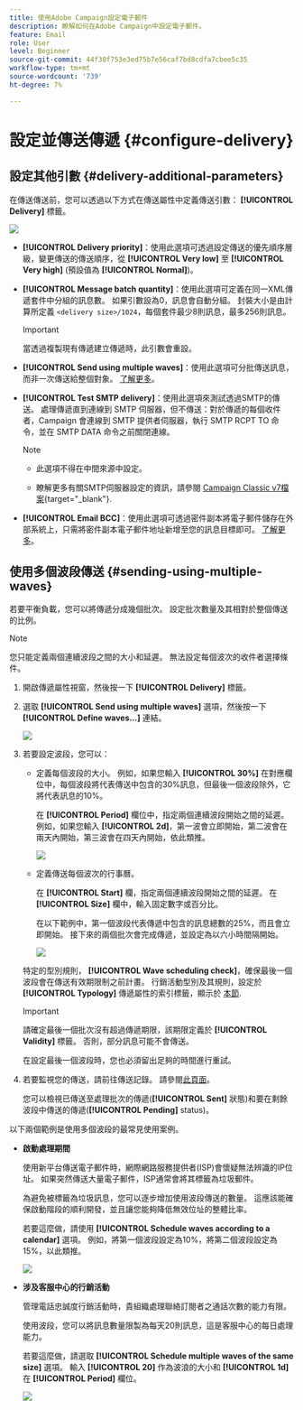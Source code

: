 ```yaml
---
title: 使用Adobe Campaign設定電子郵件
description: 瞭解如何在Adobe Campaign中設定電子郵件。
feature: Email
role: User
level: Beginner
source-git-commit: 44f30f753e3ed75b7e56caf7bd8cdfa7cbee5c35
workflow-type: tm+mt
source-wordcount: '739'
ht-degree: 7%

---
```


# 設定並傳送傳遞 {#configure-delivery}

## 設定其他引數 {#delivery-additional-parameters}

在傳送傳送前，您可以透過以下方式在傳送屬性中定義傳送引數： **[!UICONTROL Delivery]** 標籤。

![](assets/delivery-properties-delivery.png)

* **[!UICONTROL Delivery priority]**：使用此選項可透過設定傳送的優先順序層級，變更傳送的傳送順序，從 **[!UICONTROL Very low]** 至 **[!UICONTROL Very high]** (預設值為 **[!UICONTROL Normal]**)。

* **[!UICONTROL Message batch quantity]**：使用此選項可定義在同一XML傳遞套件中分組的訊息數。 如果引數設為0，訊息會自動分組。 封裝大小是由計算所定義 `<delivery size>/1024`，每個套件最少8則訊息，最多256則訊息。

  >[!IMPORTANT]
  >
  >當透過複製現有傳遞建立傳遞時，此引數會重設。

* **[!UICONTROL Send using multiple waves]**：使用此選項可分批傳送訊息，而非一次傳送給整個對象。 [了解更多](#sending-using-multiple-waves)。

* **[!UICONTROL Test SMTP delivery]**：使用此選項來測試透過SMTP的傳送。 處理傳遞直到連線到 SMTP 伺服器，但不傳送：對於傳遞的每個收件者，Campaign 會連線到 SMTP 提供者伺服器，執行 SMTP RCPT TO 命令，並在 SMTP DATA 命令之前關閉連線。

  >[!NOTE]
  >
  >* 此選項不得在中間來源中設定。
  >
  >* 瞭解更多有關SMTP伺服器設定的資訊，請參閱 [Campaign Classic v7檔案](https://experienceleague.adobe.com/docs/campaign-classic/using/installing-campaign-classic/additional-configurations/configure-delivery-settings.html#smtp-relay){target="_blank"}.

* **[!UICONTROL Email BCC]**：使用此選項可透過密件副本將電子郵件儲存在外部系統上，只需將密件副本電子郵件地址新增至您的訊息目標即可。 [了解更多](email-parameters.md)。

## 使用多個波段傳送 {#sending-using-multiple-waves}

若要平衡負載，您可以將傳遞分成幾個批次。 設定批次數量及其相對於整個傳送的比例。

>[!NOTE]
>
>您只能定義兩個連續波段之間的大小和延遲。 無法設定每個波次的收件者選擇條件。

1. 開啟傳遞屬性視窗，然後按一下 **[!UICONTROL Delivery]** 標籤。
1. 選取 **[!UICONTROL Send using multiple waves]** 選項，然後按一下 **[!UICONTROL Define waves...]** 連結。

   ![](assets/delivery-define-waves.png)

1. 若要設定波段，您可以：

   * 定義每個波段的大小。 例如，如果您輸入 **[!UICONTROL 30%]** 在對應欄位中，每個波段將代表傳送中包含的30%訊息，但最後一個波段除外，它將代表訊息的10%。

     在 **[!UICONTROL Period]** 欄位中，指定兩個連續波段開始之間的延遲。 例如，如果您輸入 **[!UICONTROL 2d]**，第一波會立即開始，第二波會在兩天內開始，第三波會在四天內開始，依此類推。

     ![](assets/delivery-waves-size.png)

   * 定義傳送每個波次的行事曆。

     在 **[!UICONTROL Start]** 欄，指定兩個連續波段開始之間的延遲。 在 **[!UICONTROL Size]** 欄中，輸入固定數字或百分比。

     在以下範例中，第一個波段代表傳遞中包含的訊息總數的25%，而且會立即開始。 接下來的兩個批次會完成傳遞，並設定為以六小時間隔開始。

     ![](assets/delivery-waves-calendar.png)

   特定的型別規則， **[!UICONTROL Wave scheduling check]**，確保最後一個波段會在傳送有效期限制之前計畫。 行銷活動型別及其規則，設定於 **[!UICONTROL Typology]** 傳遞屬性的索引標籤，顯示於 [本節](../../automation/campaign-opt/campaign-typologies.md#typology-rules)<!--ref TBC-->.

   >[!IMPORTANT]
   >
   >請確定最後一個批次沒有超過傳遞期限，該期限定義於 **[!UICONTROL Validity]** 標籤。 否則，部分訊息可能不會傳送。
   >
   >在設定最後一個波段時，您也必須留出足夠的時間進行重試。 <!--See [this section]().-->

1. 若要監視您的傳送，請前往傳送記錄。 請參閱[此頁面](send.md)<!--ref TBC-->。

   您可以檢視已傳送至處理批次的傳遞(**[!UICONTROL Sent]** 狀態)和要在剩餘波段中傳送的傳遞(**[!UICONTROL Pending]** status)。

以下兩個範例是使用多個波段的最常見使用案例。

* **啟動處理期間**

  使用新平台傳送電子郵件時，網際網路服務提供者(ISP)會懷疑無法辨識的IP位址。 如果突然傳送大量電子郵件，ISP通常會將其標籤為垃圾郵件。

  為避免被標籤為垃圾訊息，您可以逐步增加使用波段傳送的數量。 這應該能確保啟動階段的順利開發，並且讓您能夠降低無效位址的整體比率。

  若要這麼做，請使用 **[!UICONTROL Schedule waves according to a calendar]** 選項。 例如，將第一個波段設定為10%，將第二個波段設定為15%，以此類推。

  ![](assets/delivery-waves-ex-ramp-up.png)

* **涉及客服中心的行銷活動**

  管理電話忠誠度行銷活動時，貴組織處理聯絡訂閱者之通話次數的能力有限。

  使用波段，您可以將訊息數量限製為每天20則訊息，這是客服中心的每日處理能力。

  若要這麼做，請選取 **[!UICONTROL Schedule multiple waves of the same size]** 選項。 輸入 **[!UICONTROL 20]** 作為波浪的大小和 **[!UICONTROL 1d]** 在 **[!UICONTROL Period]** 欄位。

  ![](assets/delivery-waves-ex-call-center.png)

<!--
## Adjust delivery failure management {#delivery-failure-management}

### Configure retries {#configure-retries}

Temporarily undelivered messages due to a **Soft** or **Ignored** error are subject to an automatic retry. The delivery failure types and reasons are presented in this [section](../../delivery/using/understanding-delivery-failures.md#delivery-failure-types-and-reasons).

>[!IMPORTANT]
>
>For hosted or hybrid installations, if you have upgraded to the [Enhanced MTA](../../delivery/using/sending-with-enhanced-mta.md), the retry settings in the delivery are no longer used by Campaign. Soft bounce retries and the length of time between them are determined by the Enhanced MTA based on the type and severity of the bounce responses coming back from the message's email domain.

For on-premise installations and hosted/hybrid installations using the legacy Campaign MTA, the central section of the **[!UICONTROL Delivery]** tab for delivery parameters indicates how many retries should be performed the day after the delivery and the minimum delay between retries.

![](assets/s_ncs_user_wizard_retry_param.png)

By default, five retries are scheduled for the first day of the delivery with a minimum interval of one hour spread out over the 24 hours of the day. One retry per day is programmed after that and until the delivery deadline, which is defined in the **[!UICONTROL Validity]** tab (see [Defining validity period](#defining-validity-period)).

### Define the validity period {#define-validity-period}

When the delivery has been launched, the messages (and any retries) can be sent until the delivery deadline. This is indicated in the delivery properties, via the **[!UICONTROL Validity]** tab.

![](assets/s_ncs_user_email_del_valid_period.png)

* The **[!UICONTROL Delivery duration]** field lets you enter the limit for global delivery retries. This means that Adobe Campaign sends the messages beginning on the start date, and then, for messages returning an error only, regular, configurable retries are performed until the validity limit is reached.

  You can also choose to specify dates. To do this, select **[!UICONTROL Explicitly set validity dates]**. In this case, the delivery and validity limit dates also let you specify the time. The current time is used by default, but you can modify this directly in the input field.

  >[!IMPORTANT]
  >
  >For hosted or hybrid installations, if you have upgraded to the [Enhanced MTA](../../delivery/using/sending-with-enhanced-mta.md), the **[!UICONTROL Delivery duration]** setting in your Campaign email deliveries will be used only if set to **3.5 days or less**. If you define a value higher than 3.5 days, it will not be taken into account.

* **Validity limit of resources**: The **[!UICONTROL Validity limit]** field is used for uploaded resources, mainly for the mirror page and images. The resources on this page are valid for a limited time (to save disk space).

  The values in this field can be expressed in the units listed in [this section](../../platform/using/adobe-campaign-workspace.md#default-units).

## Confirm the delivery {#confirm-delivery}

When the delivery is configured and ready to be sent, make sure you have run the delivery analysis.

To do this, click **[!UICONTROL Send]**, select the desired action and click **[!UICONTROL Analyze]**. For more on this, see [Launching the analysis](../../delivery/using/steps-validating-the-delivery.md#analyzing-the-delivery).

![](assets/s_ncs_user_email_del_send.png)

Once done, click **[!UICONTROL Confirm delivery]** to launch the delivery of messages.

You can then close the delivery wizard and track the execution of the delivery from the **[!UICONTROL Delivery]** tab, accessible via the detail of this delivery or via the list of deliveries.

After sending messages, you can monitor and track your deliveries. For more on this, refer to these sections:

* [Monitoring a delivery](send.md)
* [Understanding delivery failures](delivery-failures.md)
* [About message tracking]

## Schedule the delivery sending {#schedule-delivery-sending}

You can defer the delivery of messages in order to schedule the delivery or to manage sales pressure and avoid over-soliciting a population.

1. Click the **[!UICONTROL Send]** button and select the **[!UICONTROL Postpone delivery]** option.

1. Specify a start date in the **[!UICONTROL Contact date]** field.

  ![](assets/)

1. You can then start the delivery analysis, then confirm the delivery sending. However, the delivery sending will not start until the date given in the **[!UICONTROL Contact date]** field.

  >[!IMPORTANT]
  >
  >Once you have started the analysis, the contact date that you defined is fixed. If you modify this date, you will have to restart the analysis so that your modifications are taken into account.

  ![](assets/)

In the delivery list, the delivery will appear with **[!UICONTROL Pending]** status.

![](assets/send-schedule-pending-status.png)

Scheduling can also be configured upstream via the **[!UICONTROL Scheduling]** button of the delivery.

![](assets/send-scheduling-button.png)

It lets you defer the delivery to a later date or save the delivery in the provisional calendar.

* The **[!UICONTROL Schedule delivery (no automatic execution)]** option lets you schedule a provisional analysis of the delivery.

  When this configuration is saved, the delivery changes to **[!UICONTROL Targeting pending]** status. The analysis will be launched on the specified date.

* The **[!UICONTROL Schedule delivery (automatic execution on planned date)]** option lets you specify the delivery date.

  Click **[!UICONTROL Send]** and select **[!UICONTROL Postpone delivery]** then launch the analysis and confirm delivery. When the analysis is complete, the delivery target is ready and messages will automatically be sent on the specified date.

Dates and times are expressed in the time zone of the current operator. The **[!UICONTROL Time zone]** drop-down list located below the contact date input field lets you automatically convert the entered date and time into the selected time zone.

For instance, if you schedule a delivery to be executed automatically at 8 o'clock London time, the time is automatically converted into the selected time zone:

![](assets/send-schedule-time-zone.png)

-->